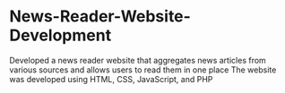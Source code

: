 # News-Reader-Website-Development
Developed a news reader website that aggregates news articles from various sources and allows users to read them in one place The website was developed using HTML, CSS, JavaScript, and PHP

